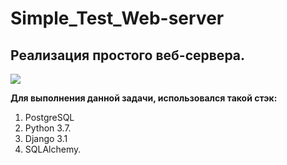 # Simple_Test_Web-server
## Реализация простого веб-сервера.

<img src="file:///C:/Users/MSI GAMING/Pictures/bd.PNG" />

**Для выполнения данной задачи, использовался такой стэк:**
1. PostgreSQL
2. Python 3.7.
3. Django 3.1
4. SQLAlchemy.

